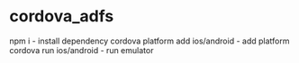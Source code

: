 # cordova_adfs

npm i - install dependency
cordova platform add ios/android - add platform
cordova run ios/android - run emulator
